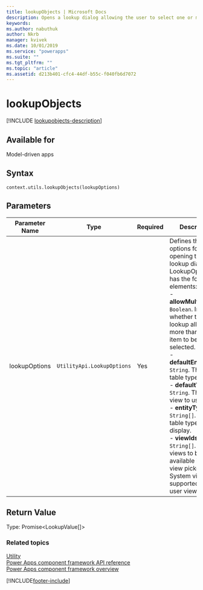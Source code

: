 ```yaml
---
title: lookupObjects | Microsoft Docs
description: Opens a lookup dialog allowing the user to select one or more items.
keywords:
ms.author: nabuthuk
author: Nkrb
manager: kvivek
ms.date: 10/01/2019
ms.service: "powerapps"
ms.suite: ""
ms.tgt_pltfrm: ""
ms.topic: "article"
ms.assetid: d213b401-cfc4-44df-b55c-f040fb6d7072
---
```


# lookupObjects

[!INCLUDE [lookupobjects-description](includes/lookupobjects-description.md)]

## Available for 

Model-driven apps

## Syntax

`context.utils.lookupObjects(lookupOptions)`

## Parameters

| Parameter Name|Type|Required|Description|
| ------------- |----|--------|-----------|
|lookupOptions|`UtilityApi.LookupOptions`|Yes|Defines the options for opening the lookup dialog. The LookupOptions has the following elements:<br/>- **allowMultiSelect**: `Boolean`. Indicates whether the lookup allows more than one item to be selected.<br/>- **defaultEntityType**: `String`. The default table type to use.<br/>- **defaultViewId**: `String`. The default view to use.<br/>- **entityTypes**: `String[]`. The table types to display.<br/>- **viewIds**: `String[]`. The views to be available in the view picker. Only System views are supported (not user views).|

## Return Value

Type: Promise<LookupValue[]>


### Related topics

[Utility](../utility.md)<br/>
[Power Apps component framework API reference](../../reference/index.md)<br/>
[Power Apps component framework overview](../../overview.md)

[!INCLUDE[footer-include](../../../../includes/footer-banner.md)]
